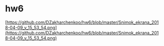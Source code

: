 # hw6
[https://github.com/DZakharchenkoo/hw6/blob/master/Snimok_ekrana_2018-04-09_v_15_53_54.png](https://github.com/DZakharchenkoo/hw6/blob/master/Snimok_ekrana_2018-04-09_v_15_53_54.png)
